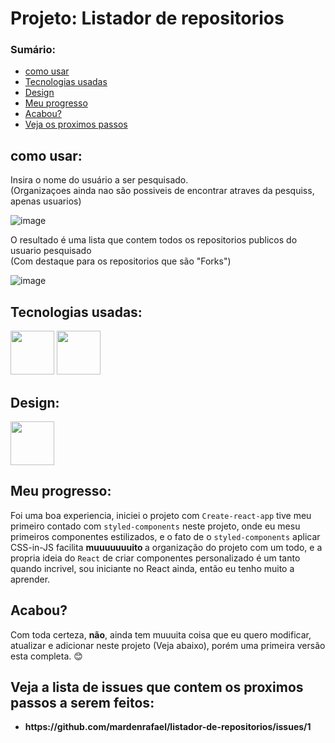 # Projeto: Listador de repositorios

### Sumário:
<ul>
    <li>
        <a href="#como-usar">como usar</a>
    </li>
    <li>
        <a href="#tecnologias-usadas"> Tecnologias usadas</a>
    </li>
    <li>
        <a href="#design"> Design </a>
    </li>
    <li>
        <a href="#meu-progresso"> Meu progresso </a>
    </li>
    <li>
        <a href="#acabou"> Acabou? </a>
    </li>
    <li>
        <a href="#veja-a-lista-de-issues-que-contem-os-proximos-passos-a-serem-feitos"> Veja os proximos passos</a>
    </li>
</ul>


## como usar:

Insira o nome do usuário a ser pesquisado. <br> 
(Organizaçoes ainda nao são possiveis de encontrar atraves da pesquiss, apenas usuarios)

![image](https://user-images.githubusercontent.com/69557606/161406475-8ab7dff9-5182-4dd5-a4d6-e5c484550dfe.png)

O resultado é uma lista que contem todos os repositorios publicos do usuario pesquisado <br>
(Com destaque para os repositorios que são "Forks")

![image](https://user-images.githubusercontent.com/69557606/161406542-0a3f0707-7e52-4c2e-b522-9bb4a8be4e62.png)

## Tecnologias usadas:

<div>
    <img width="70" src="https://cdn.jsdelivr.net/gh/devicons/devicon/icons/javascript/javascript-original.svg" />
    <img width="70" src="https://cdn.jsdelivr.net/gh/devicons/devicon/icons/react/react-original-wordmark.svg" />
    
</div>

## Design:

<div>
    <img width="70" src="https://cdn.jsdelivr.net/gh/devicons/devicon/icons/figma/figma-original.svg" />
</div>

## Meu progresso:

Foi uma boa experiencia, iniciei o projeto com `Create-react-app` tive meu primeiro contado com `styled-components` neste projeto, onde eu mesu primeiros componentes estilizados, e o fato de o `styled-components` aplicar CSS-in-JS facilita <strong >muuuuuuuito </strong> a organização do projeto com um todo, e a propria ideia do `React` de criar componentes personalizado é um tanto quando incrivel, sou iniciante no React ainda, então eu tenho muito a aprender.

## Acabou?

Com toda certeza, **não**, ainda tem muuuita coisa que eu quero modificar, atualizar e adicionar neste projeto (Veja abaixo), porém uma primeira versão esta completa. 😊

## Veja a lista de issues que contem os proximos passos a serem feitos:
<ul>
    <li>
        <strong> https://github.com/mardenrafael/listador-de-repositorios/issues/1 </strong>
    </li>
</ul>
